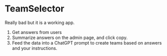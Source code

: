 # TeamSelector 
Really bad but it is a working app.

1. Get answers from users
2. Summarize answers on the admin page, and click copy.
3. Feed the data into a ChatGPT prompt to create teams based on answers and your instructions.

